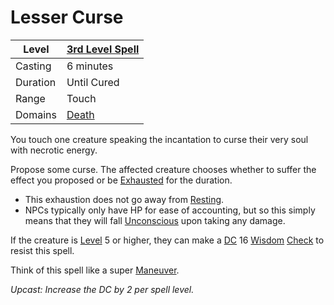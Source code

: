 ---
---

# Lesser Curse

|Level|[3rd Level Spell](../../../Spell%20Level.md)|
|-----|---------------|
|Casting|6 minutes|
|Duration|Until Cured|
|Range|Touch|
|Domains|[Death](../../../Spell%20Domains/Death.md)|

You touch one creature speaking the incantation to curse their very soul with necrotic energy.

Propose some curse. The affected creature chooses whether to suffer the effect you proposed or be [Exhausted](../../../../Conditions/Exhausted.md) for the duration. 

* This exhaustion does not go away from [Resting](../../../../Game%20Procedures/Resting.md).
* NPCs typically only have HP for ease of accounting, but so this simply means that they will fall [Unconscious](../../../../Conditions/Unconscious.md) upon taking any damage.

If the creature is [Level](../../../../Player%20Characters/Derived%20Statistics/Level.md) 5 or higher, they can make a [DC](../../../../Game%20Procedures/DC.md) 16 [Wisdom](../../../../Player%20Characters/Chosen%20Statistics/Wisdom.md) [Check](../../../../Game%20Procedures/Check.md) to resist this spell.

Think of this spell like a super [Maneuver](../../../../Game%20Procedures/Maneuver.md).

*Upcast: Increase the DC by 2 per spell level.*
